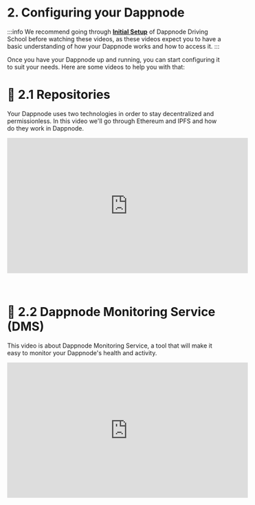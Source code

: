 # 2. Configuring your Dappnode

:::info
We recommend going through **[Initial Setup](/docs/user/videos-and-tutorials/driving-school/initial-setup.md)** of Dappnode Driving School before watching these videos, as these videos expect you to have a basic understanding of how your Dappnode works and how to access it.
:::

Once you have your Dappnode up and running, you can start configuring it to suit your needs. Here are some videos to help you with that:

# 🧬 2.1 Repositories

Your Dappnode uses two technologies in order to stay decentralized and permissionless. In this video we'll go through Ethereum and IPFS and how do they work in Dappnode.

<center><iframe width="560" height="315" src="https://www.youtube.com/embed/b3NN2E6YALU?si=lId8rJGykwgPn0Mz" frameborder="0" allow="accelerometer; autoplay; fullscreen" ></iframe></center>

<br />
<br />

# 🧮 2.2 Dappnode Monitoring Service (DMS)

This video is about Dappnode Monitoring Service, a tool that will make it easy to monitor your Dappnode's health and activity.

<center><iframe width="560" height="315" src="https://www.youtube.com/embed/l4T1G9u17xg?si=f82B9iT_0UNdsyq2" frameborder="0" allow="accelerometer; autoplay; fullscreen" ></iframe></center>
